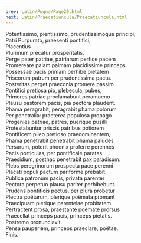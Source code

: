 ```yaml
---
prev: Latin/Pugna/Page20.html
next: Latin/Praecatiuncula/Praecatiuncula.html
---
```

Potentissimo, pientissimo, prudentissimoque principi,  
Patri Purpurato, praesenti pontifici,  
Placentius  
Plurimum precatur prosperitatis.  
Perge pater patriae, patriarum perfice pacem  
Promereare palam palmam placidissime princeps.  
Possessae pacis primam perhibe pietatem  
Priscorum patrum per prudentissima pacta.  
Posteritas perget praeconia promere passim  
Pontifici pretiosa pio, plebecula, pubes,  
Primores patriae proclamabunt peramoeno  
Plausu pastorem pacis, pia pectora plaudent.  
Phama peragrabit, peragrabit phama polorum  
Per penetralia: praeterea populosa propago  
Progenies patriae, patres, puerique pusilli  
Protestabuntur priscis patribus potiorem  
Pontificem pileo pretioso praedominantem,  
Phama penetrabit penetrabit phama paludes  
Persarum, poterit phoenix proferre perennes  
Pacis porticulas, per pontificale paratas  
Praesidium, posthac penetrabit pax paradisum.  
Plebs peregrinorum prospecta pace perenni  
Placati populi pactum pariforme prebabit.  
Publica patronum pacis, privata parenter  
Pectora perpetuo plausu pariter perhibebunt.  
Prudens pontificis pectus, per plura probetur  
Plectra poëtarum, plerique poëmata promant   
Praecipuam plerique parentelae probitatem   
Pertractent prosa, praestante poëmate prorsus   
Praecellat princeps pacis, princeps pietatis.  
Postremo pronunciavit.  
Pensa pauperiem, princeps praeclare, poëtae.  
Finis.  
